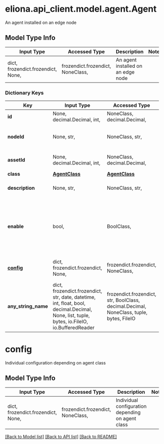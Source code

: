# eliona.api_client.model.agent.Agent

An agent installed on an edge node

## Model Type Info
Input Type | Accessed Type | Description | Notes
------------ | ------------- | ------------- | -------------
dict, frozendict.frozendict, None,  | frozendict.frozendict, NoneClass,  | An agent installed on an edge node | 

### Dictionary Keys
Key | Input Type | Accessed Type | Description | Notes
------------ | ------------- | ------------- | ------------- | -------------
**id** | None, decimal.Decimal, int,  | NoneClass, decimal.Decimal,  | Unique id for the agent | [optional] 
**nodeId** | None, str,  | NoneClass, str,  | Id of the node where the agent is installed | [optional] 
**assetId** | None, decimal.Decimal, int,  | NoneClass, decimal.Decimal,  | ID of the corresponding asset | [optional] 
**class** | [**AgentClass**](AgentClass.md) | [**AgentClass**](AgentClass.md) |  | [optional] 
**description** | None, str,  | NoneClass, str,  | Descriptive text for the agent | [optional] 
**enable** | bool,  | BoolClass,  | Is the agent enabled or not | [optional] if omitted the server will use the default value of False
**[config](#config)** | dict, frozendict.frozendict, None,  | frozendict.frozendict, NoneClass,  | Individual configuration depending on agent class | [optional] 
**any_string_name** | dict, frozendict.frozendict, str, date, datetime, int, float, bool, decimal.Decimal, None, list, tuple, bytes, io.FileIO, io.BufferedReader | frozendict.frozendict, str, BoolClass, decimal.Decimal, NoneClass, tuple, bytes, FileIO | any string name can be used but the value must be the correct type | [optional]

# config

Individual configuration depending on agent class

## Model Type Info
Input Type | Accessed Type | Description | Notes
------------ | ------------- | ------------- | -------------
dict, frozendict.frozendict, None,  | frozendict.frozendict, NoneClass,  | Individual configuration depending on agent class | 

[[Back to Model list]](../../README.md#documentation-for-models) [[Back to API list]](../../README.md#documentation-for-api-endpoints) [[Back to README]](../../README.md)

